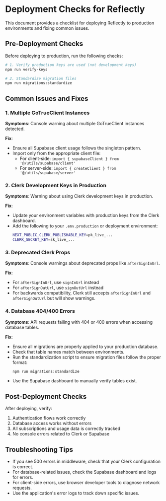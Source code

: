# Deployment Checks for Reflectly

This document provides a checklist for deploying Reflectly to production environments and fixing common issues.

## Pre-Deployment Checks

Before deploying to production, run the following checks:

```bash
# 1. Verify production keys are used (not development keys)
npm run verify-keys

# 2. Standardize migration files
npm run migrations:standardize
```

## Common Issues and Fixes

### 1. Multiple GoTrueClient Instances

**Symptoms**: Console warning about multiple GoTrueClient instances detected.

**Fix**: 
- Ensure all Supabase client usage follows the singleton pattern.
- Import only from the appropriate client file:
  - For client-side: `import { supabaseClient } from '@/utils/supabase/client'`
  - For server-side: `import { createClient } from '@/utils/supabase/server'`

### 2. Clerk Development Keys in Production

**Symptoms**: Warning about using Clerk development keys in production.

**Fix**:
- Update your environment variables with production keys from the Clerk dashboard.
- Add the following to your `.env.production` or deployment environment:
  ```bash
  NEXT_PUBLIC_CLERK_PUBLISHABLE_KEY=pk_live_...
  CLERK_SECRET_KEY=sk_live_...
  ```

### 3. Deprecated Clerk Props

**Symptoms**: Console warnings about deprecated props like `afterSignInUrl`.

**Fix**:
- For `afterSignInUrl`, use `signInUrl` instead
- For `afterSignOutUrl`, use `signOutUrl` instead
- For backwards compatibility, Clerk still accepts `afterSignInUrl` and `afterSignOutUrl` but will show warnings.

### 4. Database 404/400 Errors

**Symptoms**: API requests failing with 404 or 400 errors when accessing database tables.

**Fix**:
- Ensure all migrations are properly applied to your production database.
- Check that table names match between environments.
- Run the standardization script to ensure migration files follow the proper format:
  ```bash
  npm run migrations:standardize
  ```
- Use the Supabase dashboard to manually verify tables exist.

## Post-Deployment Checks

After deploying, verify:

1. Authentication flows work correctly
2. Database access works without errors
3. All subscriptions and usage data is correctly tracked
4. No console errors related to Clerk or Supabase

## Troubleshooting Tips

- If you see 500 errors in middleware, check that your Clerk configuration is correct.
- For database-related issues, check the Supabase dashboard and logs for errors.
- For client-side errors, use browser developer tools to diagnose network requests.
- Use the application's error logs to track down specific issues. 